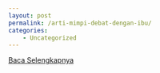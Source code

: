 ```yaml
---
layout: post
permalink: /arti-mimpi-debat-dengan-ibu/
categories:
    - Uncategorized
---
```


[Baca Selengkapnya](/03)